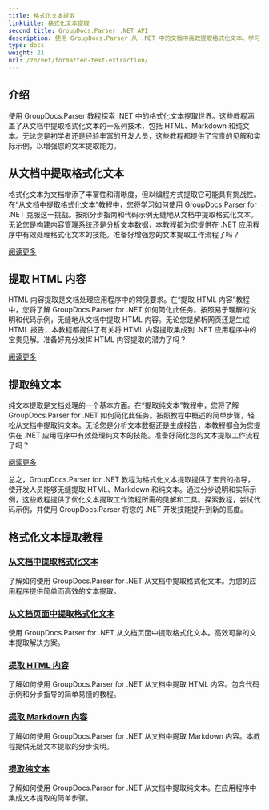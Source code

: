 ```yaml
---
title: 格式化文本提取
linktitle: 格式化文本提取
second_title: GroupDocs.Parser .NET API
description: 使用 GroupDocs.Parser 从 .NET 中的文档中高效提取格式化文本。学习无缝提取 HTML、Markdown 和纯文本。
type: docs
weight: 21
url: /zh/net/formatted-text-extraction/
---
```


## 介绍

使用 GroupDocs.Parser 教程探索 .NET 中的格式化文本提取世界。这些教程涵盖了从文档中提取格式化文本的一系列技术，包括 HTML、Markdown 和纯文本。无论您是初学者还是经验丰富的开发人员，这些教程都提供了宝贵的见解和实际示例，以增强您的文本提取能力。

## 从文档中提取格式化文本

格式化文本为文档增添了丰富性和清晰度，但以编程方式提取它可能具有挑战性。在“从文档中提取格式化文本”教程中，您将学习如何使用 GroupDocs.Parser for .NET 克服这一挑战。按照分步指南和代码示例无缝地从文档中提取格式化文本。无论您是构建内容管理系统还是分析文本数据，本教程都为您提供在 .NET 应用程序中有效处理格式化文本的技能。准备好增强您的文本提取工作流程了吗？

[阅读更多](./extract-formatted-text-from-document/)

## 提取 HTML 内容

HTML 内容提取是文档处理应用程序中的常见要求。在“提取 HTML 内容”教程中，您将了解 GroupDocs.Parser for .NET 如何简化此任务。按照易于理解的说明和代码示例，无缝地从文档中提取 HTML 内容。无论您是解析网页还是生成 HTML 报告，本教程都提供了有关将 HTML 内容提取集成到 .NET 应用程序中的宝贵见解。准备好充分发挥 HTML 内容提取的潜力了吗？

[阅读更多](./extract-html-content/)

## 提取纯文本

纯文本提取是文档处理的一个基本方面。在“提取纯文本”教程中，您将了解 GroupDocs.Parser for .NET 如何简化此任务。按照教程中概述的简单步骤，轻松从文档中提取纯文本。无论您是分析文本数据还是生成报告，本教程都会为您提供在 .NET 应用程序中有效处理纯文本的技能。准备好简化您的文本提取工作流程了吗？

[阅读更多](./extract-plain-text/)

总之，GroupDocs.Parser for .NET 教程为格式化文本提取提供了宝贵的指导，使开发人员能够无缝提取 HTML、Markdown 和纯文本。通过分步说明和实际示例，这些教程提供了优化文本提取工作流程所需的见解和工具。探索教程，尝试代码示例，并使用 GroupDocs.Parser 将您的 .NET 开发技能提升到新的高度。
## 格式化文本提取教程
### [从文档中提取格式化文本](./extract-formatted-text-from-document/)
了解如何使用 GroupDocs.Parser for .NET 从文档中提取格式化文本。为您的应用程序提供简单而高效的文本提取。
### [从文档页面中提取格式化文本](./extract-formatted-text-from-document-page/)
使用 GroupDocs.Parser for .NET 从文档页面中提取格式化文本。高效可靠的文本提取解决方案。
### [提取 HTML 内容](./extract-html-content/)
了解如何使用 GroupDocs.Parser for .NET 从文档中提取 HTML 内容。包含代码示例和分步指导的简单易懂的教程。
### [提取 Markdown 内容](./extract-markdown-content/)
了解如何使用 GroupDocs.Parser for .NET 从文档中提取 Markdown 内容。本教程提供无缝文本提取的分步说明。
### [提取纯文本](./extract-plain-text/)
了解如何使用 GroupDocs.Parser for .NET 从文档中提取纯文本。在应用程序中集成文本提取的简单步骤。